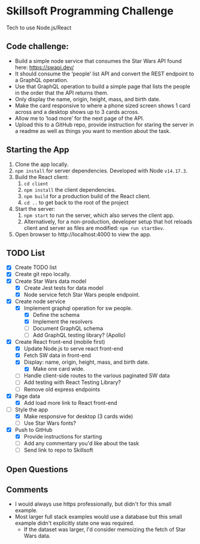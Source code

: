 # Skillsoft Programming Challenge

Tech to use Node.js/React

## Code challenge:
- Build a simple node service that consumes the Star Wars API found here: https://swapi.dev/
- It should consume the ‘people’ list API and convert the REST endpoint to a GraphQL operation.
- Use that GraphQL operation to build a simple page that lists the people in the order that the API returns them.
- Only display the name, origin, height, mass, and birth date.
- Make the card responsive to where a phone sized screen shows 1 card across and a desktop shows up to 3 cards across.
- Allow me to ‘load more’ for the next page of the API.
- Upload this to a GitHub repo, provide instruction for staring the server in a readme as well as things you want to mention about the task.

## Starting the App
1. Clone the app locally.
2. `npm install` for server dependencies. Developed with Node `v14.17.3`.
3. Build the React client:
   1. `cd client`
   2. `npm install` the client dependencies.
   3. `npm build` for a production build of the React client.
   4. `cd ..` to get back to the root of the project
4. Start the server:
   1. `npm start` to run the server, which also serves the client app.
   2. Alternatively, for a non-production, developer setup that hot reloads client and server as files are modified: `npm run startDev`.
5. Open browser to http://localhost:4000 to view the app.

## TODO List
- [x] Create TODO list
- [x] Create git repo locally.
- [x] Create Star Wars data model
  - [x] Create Jest tests for data model
  - [x] Node service fetch Star Wars people endpoint.
- [x] Create node service
  - [x] Implement graphql operation for sw people.
    - [x] Define the schema
    - [x] Implement the resolvers
    - [ ] Document GraphQL schema
    - [ ] Add GraphQL testing library? (Apollo)
- [x] Create React front-end (mobile first)
  - [x] Update Node.js to serve react front-end
  - [x] Fetch SW data in front-end
  - [x] Display: name, origin, height, mass, and birth date.
    - [x] Make one card wide.
  - [ ] Handle client-side routes to the various paginated SW data
  - [ ] Add testing with React Testing Library?
  - [ ] Remove old express endpoints
- [x] Page data
  - [x] Add load more link to React front-end
- [ ] Style the app
  - [x] Make responsive for desktop (3 cards wide)
  - [ ] Use Star Wars fonts?
- [x] Push to GitHub
  - [x] Provide instructions for starting
  - [ ] Add any commentary you'd like about the task
  - [ ] Send link to repo to Skillsoft

## Open Questions

## Comments
- I would always use https professionally, but didn't for this small example.
- Most larger full stack examples would use a database but this small example didn't explicitly state one was required.
  - If the dataset was larger, I'd consider memoizing the fetch of Star Wars data.
